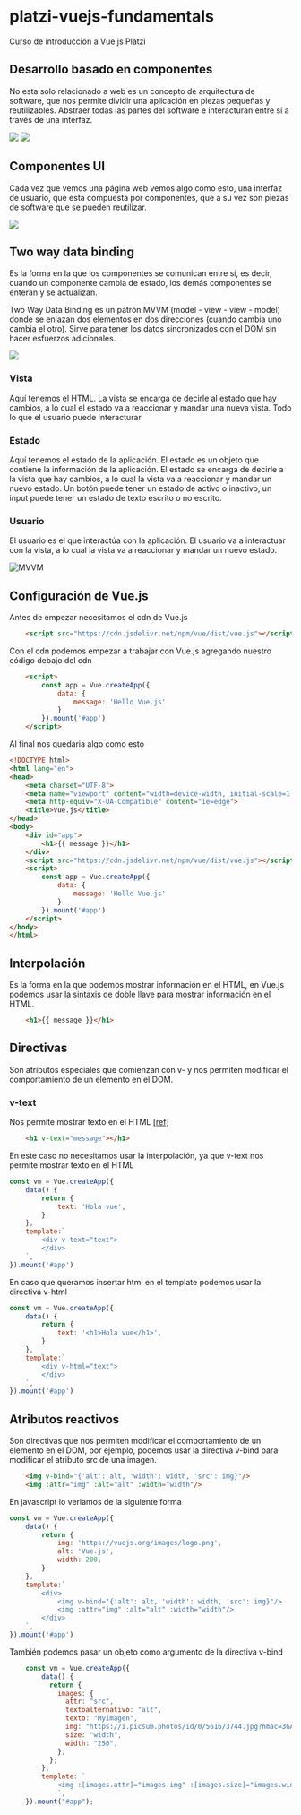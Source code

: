 # platzi-vuejs-fundamentals
Curso de introducción  a Vue.js Platzi

## Desarrollo basado en componentes

No esta solo relacionado a web es un concepto de arquitectura de software, que nos permite dividir una aplicación en piezas pequeñas y reutilizables. Abstraer todas las partes del software e interacturan entre sí a través de una interfaz.

![](./readme_files/components.jpg)
![](./readme_files/interfaz.jpg)

## Componentes UI

Cada vez que vemos una página web vemos algo como esto, una interfaz de usuario, que esta compuesta por componentes, que a su vez son piezas de software que se pueden reutilizar.

![](./readme_files/components2.jpg)


## Two way data binding

Es la forma en la que los componentes se comunican entre sí, es decir, cuando un componente cambia de estado, los demás componentes se enteran y se actualizan.

Two Way Data Binding es un patrón MVVM (model - view - view - model) donde se enlazan dos elementos en dos direcciones (cuando cambia uno cambia el otro). Sirve para tener los datos sincronizados con el DOM sin hacer esfuerzos adicionales.

![](./readme_files/two-way-data-binding.jpg)

### Vista

Aquí tenemos el HTML. La vista se encarga de decirle al estado que hay cambios, a lo cual el estado va a reaccionar y mandar una nueva vista. Todo lo que el usuario puede interacturar

### Estado

Aquí tenemos el estado de la aplicación. El estado es un objeto que contiene la información de la aplicación. El estado se encarga de decirle a la vista que hay cambios, a lo cual la vista va a reaccionar y mandar un nuevo estado. Un botón puede tener un estado de activo o inactivo, un input puede tener un estado de texto escrito o no escrito.

### Usuario

El usuario es el que interactúa con la aplicación. El usuario va a interactuar con la vista, a lo cual la vista va a reaccionar y mandar un nuevo estado.

![MVVM](./readme_files/mvvm.jpg)

## Configuración de Vue.js

Antes de empezar necesitamos el cdn de Vue.js

```html
    <script src="https://cdn.jsdelivr.net/npm/vue/dist/vue.js"></script>
```

Con el cdn podemos empezar a trabajar con Vue.js agregando nuestro código debajo del cdn

```html
    <script>
        const app = Vue.createApp({
            data: {
                message: 'Hello Vue.js'
            }
        }).mount('#app')
    </script>
```

Al final nos quedaria algo como esto

```html
<!DOCTYPE html>
<html lang="en">
<head>
    <meta charset="UTF-8">
    <meta name="viewport" content="width=device-width, initial-scale=1.0">
    <meta http-equiv="X-UA-Compatible" content="ie=edge">
    <title>Vue.js</title>
</head>
<body>
    <div id="app">
        <h1>{{ message }}</h1>
    </div>
    <script src="https://cdn.jsdelivr.net/npm/vue/dist/vue.js"></script>
    <script>
        const app = Vue.createApp({
            data: {
                message: 'Hello Vue.js'
            }
        }).mount('#app')
    </script>
</body>
</html>
```

## Interpolación

Es la forma en la que podemos mostrar información en el HTML, en Vue.js podemos usar la sintaxis de doble llave para mostrar información en el HTML.

```html
    <h1>{{ message }}</h1>
```

## Directivas

Son atributos especiales que comienzan con v- y nos permiten modificar el comportamiento de un elemento en el DOM.

### v-text

Nos permite mostrar texto en el HTML [[ref]](https://vuejs.org/api/built-in-directives.html#v-for)

```html
    <h1 v-text="message"></h1>
```

En este caso no necesitamos usar la interpolación, ya que v-text nos permite mostrar texto en el HTML

```js
const vm = Vue.createApp({
    data() {
        return {
            text: 'Hola vue',
        }
    },
    template:`
        <div v-text="text">
        </div>
    `,
}).mount('#app')
```

En caso que queramos insertar html en el template podemos usar la directiva v-html

```js
const vm = Vue.createApp({
    data() {
        return {
            text: '<h1>Hola vue</h1>',
        }
    },
    template:`
        <div v-html="text">
        </div>
    `,
}).mount('#app')
```

## Atributos reactivos

Son directivas que nos permiten modificar el comportamiento de un elemento en el DOM, por ejemplo, podemos usar la directiva v-bind para modificar el atributo src de una imagen.

```html
    <img v-bind="{'alt': alt, 'width': width, 'src': img}"/>
    <img :attr="img" :alt="alt" :width="width"/>
```

En javascript lo veriamos de la siguiente forma

```js
const vm = Vue.createApp({
    data() {
        return {
            img: 'https://vuejs.org/images/logo.png',
            alt: 'Vue.js',
            width: 200,
        }
    },
    template:`
        <div>
            <img v-bind="{'alt': alt, 'width': width, 'src': img}"/>
            <img :attr="img" :alt="alt" :width="width"/>
        </div>
    `,
}).mount('#app')
```

También podemos pasar un objeto como argumento de la directiva v-bind

```js
    const vm = Vue.createApp({
        data() {
          return {
            images: {
              attr: "src",
              textoalternativo: "alt",
              texto: "Myimagen",
              img: "https://i.picsum.photos/id/0/5616/3744.jpg?hmac=3GAAioiQziMGEtLbfrdbcoenXoWAW-zlyEAMkfEdBzQ",
              size: "width",
              width: "250",
            },
          };
        },
        template: `
            <img :[images.attr]="images.img" :[images.size]="images.width" :[images.textoalternativo]="images.texto" />
            `,
    }).mount("#app");
```
